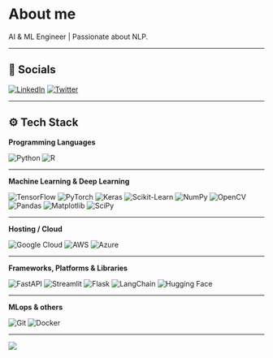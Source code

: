 
# About me  
AI & ML Engineer | Passionate about NLP.

---

## 🔗 Socials  
[![LinkedIn](https://img.shields.io/badge/-LinkedIn-0077B5?style=flat&logo=linkedin)](https://www.linkedin.com/in/konstantinos-tournas-05513b334/)  [![Twitter](https://img.shields.io/badge/-Twitter-1DA1F2?style=flat&logo=twitter)](https://x.com/Tournas_)

---

## ⚙️ Tech Stack

**Programming Languages**  

![Python](https://img.shields.io/badge/-Python-000?style=flat&logo=python&logoColor=white&scale=1.3)  ![R](https://img.shields.io/badge/-R-276DC3?style=flat&logo=r&logoColor=white&scale=1.3)

---

**Machine Learning & Deep Learning**  

![TensorFlow](https://img.shields.io/badge/-TensorFlow-FF6F00?style=flat&logo=tensorflow&logoColor=white&scale=1.3)  ![PyTorch](https://img.shields.io/badge/-PyTorch-EE4C2C?style=flat&logo=pytorch&logoColor=white&scale=1.3)  ![Keras](https://img.shields.io/badge/-Keras-D00000?style=flat&logo=keras&logoColor=white&scale=1.3)  ![Scikit-Learn](https://img.shields.io/badge/-Scikit%20Learn-F7931E?style=flat&logo=scikit-learn&logoColor=white&scale=1.3)  ![NumPy](https://img.shields.io/badge/-NumPy-013243?style=flat&logo=numpy&logoColor=white&scale=1.3)  ![OpenCV](https://img.shields.io/badge/-OpenCV-5C3EE8?style=flat&logo=opencv&logoColor=white&scale=1.3)  ![Pandas](https://img.shields.io/badge/-Pandas-006F61?style=flat&logo=pandas&logoColor=white&scale=1.3)  ![Matplotlib](https://img.shields.io/badge/-Matplotlib-003B57?style=flat&logo=matplotlib&logoColor=white&scale=1.3)  ![SciPy](https://img.shields.io/badge/-SciPy-8A5E9F?style=flat&logo=scipy&logoColor=white&scale=1.3)

---

**Hosting / Cloud**  

![Google Cloud](https://img.shields.io/badge/-Google%20Cloud-4285F4?style=flat&logo=google-cloud&logoColor=white&scale=1.3)  ![AWS](https://img.shields.io/badge/-AWS-232F3E?style=flat&logo=amazonaws&logoColor=white&scale=1.3)  ![Azure](https://img.shields.io/badge/-Azure-0089D6?style=flat&logo=microsoftazure&logoColor=white&scale=1.3)

---

**Frameworks, Platforms & Libraries**  

![FastAPI](https://img.shields.io/badge/-FastAPI-009688?style=flat&logo=fastapi&logoColor=white&scale=1.3)  ![Streamlit](https://img.shields.io/badge/-Streamlit-FF4B4B?style=flat&logo=streamlit&logoColor=white&scale=1.3)  ![Flask](https://img.shields.io/badge/-Flask-000000?style=flat&logo=flask&logoColor=white&scale=1.3)  ![LangChain](https://img.shields.io/badge/-LangChain-FF0000?style=flat&logo=langchain&logoColor=white&scale=1.3)  ![Hugging Face](https://img.shields.io/badge/-Hugging%20Face-FF6F00?style=flat&logo=huggingface&logoColor=white&scale=1.3)

---

**MLops & others**  

![Git](https://img.shields.io/badge/-Git-F05032?style=flat&logo=git&logoColor=white&scale=1.3)  ![Docker](https://img.shields.io/badge/-Docker-2496ED?style=flat&logo=docker&logoColor=white&scale=1.3)

---

[![](https://visitcount.itsvg.in/api?id=tournas&label=Profile%20Views&icon=0&pretty=true)](https://visitcount.itsvg.in)

